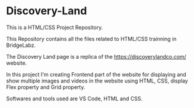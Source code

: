 # Discovery-Land

This is a HTML/CSS Project Repository.

This Repository contains all the files related to HTML/CSS trainning in BridgeLabz.

The Discovery Land page is a replica of the https://discoverylandco.com/ website.

In this project I'm creating Frontend part of the website for displaying and show multiple images and videos in the website using HTML, CSS, display Flex property and Grid property.

Softwares and tools used are VS Code, HTML and CSS.
